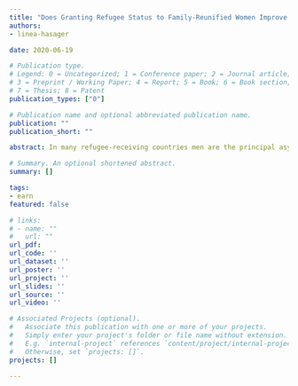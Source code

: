 ```yaml
---
title: "Does Granting Refugee Status to Family-Reunified Women Improve Their Integration"
authors: 
- linea-hasager

date: 2020-06-19

# Publication type.
# Legend: 0 = Uncategorized; 1 = Conference paper; 2 = Journal article;
# 3 = Preprint / Working Paper; 4 = Report; 5 = Book; 6 = Book section;
# 7 = Thesis; 8 = Patent
publication_types: ["0"]

# Publication name and optional abbreviated publication name.
publication: ""
publication_short: ""

abstract: In many refugee-receiving countries men are the principal asylum applicant, while women are admitted through family-reunification procedures. I document that admitting women as refugees themselves, as opposed to family-reunification, has significant impacts on economic integration and decreases their risk of being victims of intimate partner violence. Using an event study approach, I find that annual employment and earnings increase by 1.9 percentage points and 600 USD, respectively, immediately after asylum recognition. These are large effects compared to the low baseline of virtually zero employment and earnings in the preceding years. At the same time the divorce rate increases by 7.4 percentage points and domestic violence decreases by 0.8 percentage points. The decrease in violence is observed regardless of whether the woman remains married or not, which suggests that the new, more favorable, residence permit improves her bargaining power within the marriage. This is consistent with the predictions from a Nash bargaining model where the risk of being returned to the home country affects the woman’s outside option, and thus the allocation of resources within the marriage.

# Summary. An optional shortened abstract.
summary: []

tags:
- earn
featured: false

# links:
# - name: ""
#   url: ""
url_pdf: 
url_code: ''
url_dataset: ''
url_poster: ''
url_project: ''
url_slides: ''
url_source: ''
url_video: ''

# Associated Projects (optional).
#   Associate this publication with one or more of your projects.
#   Simply enter your project's folder or file name without extension.
#   E.g. `internal-project` references `content/project/internal-project/index.md`.
#   Otherwise, set `projects: []`.
projects: []

---
```

